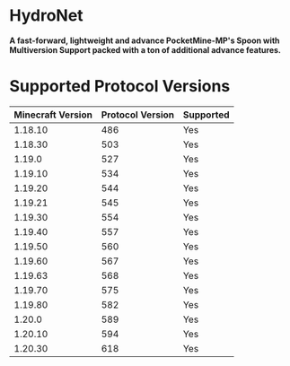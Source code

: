 # HydroNet
**A fast-forward, lightweight and advance PocketMine-MP's Spoon with Multiversion Support packed with a ton of additional advance features.**

# Supported Protocol Versions
| **Minecraft Version** | **Protocol Version** | **Supported** |
|-----------------------|----------------------|---------------|
| 1.18.10               | 486                  | Yes           |
| 1.18.30               | 503                  | Yes           |
| 1.19.0                | 527                  | Yes           |
| 1.19.10               | 534                  | Yes           |
| 1.19.20               | 544                  | Yes           |
| 1.19.21               | 545                  | Yes           |
| 1.19.30               | 554                  | Yes           |
| 1.19.40               | 557                  | Yes           |
| 1.19.50               | 560                  | Yes           |
| 1.19.60               | 567                  | Yes           |
| 1.19.63               | 568                  | Yes           |
| 1.19.70               | 575                  | Yes           |
| 1.19.80               | 582                  | Yes           |
| 1.20.0                | 589                  | Yes           |
| 1.20.10               | 594                  | Yes           |
| 1.20.30               | 618                  | Yes           |